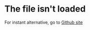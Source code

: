 # The file isn't loaded
For instant alternative, go to [Github site](https://github.com/theArnoll/queses/tree/main)